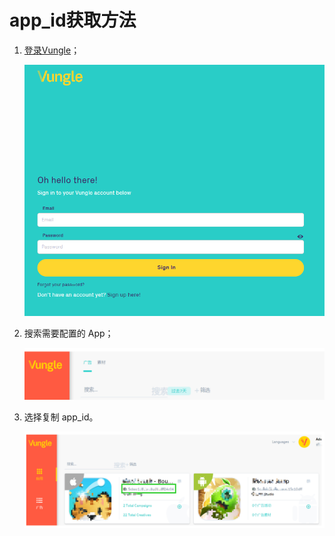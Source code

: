 # app_id获取方法

1. [登录Vungle](<https://vungle.com/>)；

   ![sign-in](sign-in.png)

2. 搜索需要配置的 App；

   ![2](2.png)

3. 选择复制 app_id。

   ![Vungle_AppId](Vungle_AppId.png)

